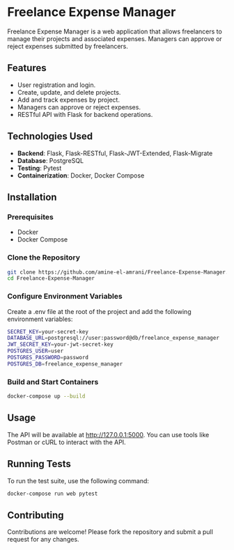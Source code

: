 # Freelance Expense Manager

Freelance Expense Manager is a web application that allows freelancers to manage their projects and associated expenses. Managers can approve or reject expenses submitted by freelancers.

## Features

- User registration and login.
- Create, update, and delete projects.
- Add and track expenses by project.
- Managers can approve or reject expenses.
- RESTful API with Flask for backend operations.

## Technologies Used

- **Backend**: Flask, Flask-RESTful, Flask-JWT-Extended, Flask-Migrate
- **Database**: PostgreSQL
- **Testing**: Pytest
- **Containerization**: Docker, Docker Compose

## Installation

### Prerequisites

- Docker
- Docker Compose

### Clone the Repository

```sh
git clone https://github.com/amine-el-amrani/Freelance-Expense-Manager.git
cd Freelance-Expense-Manager
```
### Configure Environment Variables

Create a .env file at the root of the project and add the following environment variables:

```sh
SECRET_KEY=your-secret-key
DATABASE_URL=postgresql://user:password@db/freelance_expense_manager
JWT_SECRET_KEY=your-jwt-secret-key
POSTGRES_USER=user
POSTGRES_PASSWORD=password
POSTGRES_DB=freelance_expense_manager
```
### Build and Start Containers

```sh
docker-compose up --build
```

## Usage

The API will be available at http://127.0.0.1:5000. You can use tools like Postman or cURL to interact with the API.

## Running Tests
To run the test suite, use the following command:
```sh
docker-compose run web pytest
```
## Contributing

Contributions are welcome! Please fork the repository and submit a pull request for any changes.